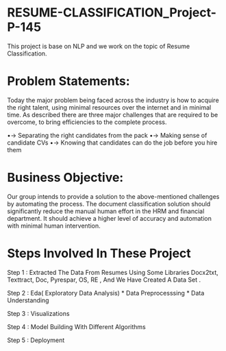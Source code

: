 # RESUME-CLASSIFICATION_Project-P-145
This project is base on NLP and we work on the topic of Resume Classification. 

# Problem Statements:

Today the major problem being faced across the industry is how to acquire the right talent, using minimal resources over the internet and in minimal time. As described there are three major challenges that are required to be overcome, to bring efficiencies to the complete process.

•-> Separating the right candidates from the pack 
•-> Making sense of candidate CVs
•-> Knowing that candidates can do the job before you hire them

# Business Objective:

Our group intends to provide a solution to the above-mentioned challenges by automating the process. The document classification solution should significantly reduce the manual human effort in the HRM and financial department. It should achieve a higher level of accuracy and automation with minimal human intervention.

# Steps Involved In These Project

Step 1 : Extracted The Data From Resumes Using Some Libraries Docx2txt, Texttract, Doc, Pyrespar, OS, RE , And We Have Created A Data Set .

Step 2 : Eda( Exploratory Data Analysis) * Data Preprocesssing * Data Understanding

Step 3 : Visualizations

Step 4 : Model Building With Different Algorithms

Step 5 : Deployment
